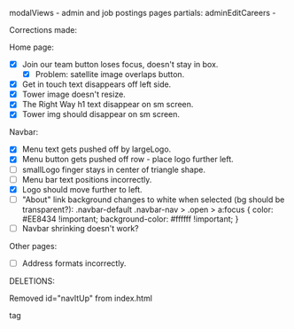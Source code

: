 modalViews - admin and job postings pages
partials:
    adminEditCareers - 

Corrections made:

Home page:
- [x] Join our team button loses focus, doesn't stay in box.
   - [x] Problem: satellite image overlaps button.
- [x] Get in touch text disappears off left side.
- [x] Tower image doesn't resize.
- [x] The Right Way h1 text disappear on sm screen.
- [x] Tower img should disappear on sm screen.

Navbar:
- [x] Menu text gets pushed off by largeLogo.
- [x] Menu button gets pushed off row - place logo further left.
- [ ] smallLogo finger stays in center of triangle shape.
- [ ] Menu bar text positions incorrectly.
- [x] Logo should move further to left.
- [ ] "About" link background changes to white when selected (bg should be transparent?):
    .navbar-default .navbar-nav > .open > a:focus {
        color: #EE8434 !important;
        background-color: #ffffff !important; }
- [ ] Navbar shrinking doesn't work?

Other pages:
- [ ] Address formats incorrectly.


DELETIONS:

Removed id="navItUp" from index.html <nav> tag
